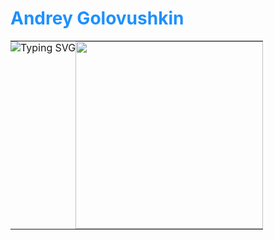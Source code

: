 # <a href="https://github.com/Frenky19" style="color: #1e90ff; text-decoration: none">Andrey Golovushkin</a>

<table style="border: none !important; border-collapse: collapse !important; border-spacing: 0 !important; margin: 0 !important; padding: 0 !important; outline: none !important">
  <tr style="border: none !important; margin: 0 !important; padding: 0 !important">
    <td valign="top" style="border: none !important; margin: 0 !important; padding: 0 !important; outline: none !important; box-shadow: none !important">
      <a href="https://git.io/typing-svg" style="border: none !important; text-decoration: none !important; display: inline-block">
        <img src="https://readme-typing-svg.demolab.com?font=Fira+Code&pause=1000&width=435&lines=Welcome+to+my+profile!;Studying+backend+python+development;Fine+to+learn+something+new;20+years+of+promting+expirience:)" 
             alt="Typing SVG" 
             style="border: none !important; outline: none !important; box-shadow: none !important; margin: 0 !important; padding: 0 !important">
      </a>
    </td>
    <td valign="top" style="border: none !important; margin: 0 !important; padding: 0 !important; outline: none !important">
      <img src="https://media4.giphy.com/media/v1.Y2lkPTc5MGI3NjExM3loYWd1bzU3NHNsOWh6eWU1YWtjbGVweGpmOHMxdDl2YXVwdWZ3biZlcD12MV9pbnRlcm5hbF9naWZfYnlfaWQmY3Q9Zw/4N5vB4aErlVtVsywBw/giphy.gif" 
           width="300" 
           style="border: none !important; outline: none !important; box-shadow: none !important; margin: 0 !important; padding: 0 !important">
    </td>
  </tr>
</table>




